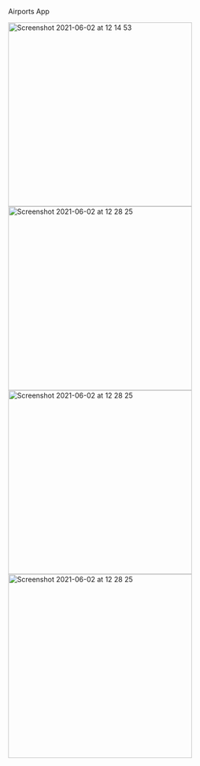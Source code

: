Airports App

<img width="373" alt="Screenshot 2021-06-02 at 12 14 53" src="https://user-images.githubusercontent.com/32542424/138139605-2bce3bba-3ddd-4a00-a2f1-a721724a860b.jpeg"><img width="373" alt="Screenshot 2021-06-02 at 12 28 25" src="https://user-images.githubusercontent.com/32542424/138139683-4aa1a26b-df18-41ba-82a6-09dfba930bc9.jpeg"><img width="373" alt="Screenshot 2021-06-02 at 12 28 25" src="https://user-images.githubusercontent.com/32542424/138139792-12fe2bf4-8aa6-42c1-b37a-01bc47156c77.jpeg"><img width="373" alt="Screenshot 2021-06-02 at 12 28 25" src="https://user-images.githubusercontent.com/32542424/138139624-47c8c8aa-b01d-44ec-99b2-52af6da777e2.jpeg"> 
